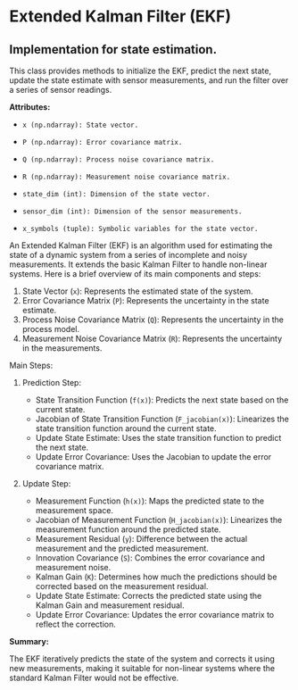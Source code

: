 # Extended Kalman Filter (EKF) 
## Implementation for state estimation.

This class provides methods to initialize the EKF, predict the next state, update the state estimate with sensor measurements, and run the filter over a series of sensor readings.

**Attributes:**
*     x (np.ndarray): State vector.
*     P (np.ndarray): Error covariance matrix.
*     Q (np.ndarray): Process noise covariance matrix.
*     R (np.ndarray): Measurement noise covariance matrix.
*     state_dim (int): Dimension of the state vector.
*     sensor_dim (int): Dimension of the sensor measurements.
*     x_symbols (tuple): Symbolic variables for the state vector.


An Extended Kalman Filter (EKF) is an algorithm used for estimating the state of a dynamic system from a series of incomplete and noisy measurements. It extends the basic Kalman Filter to handle non-linear systems. Here is a brief overview of its main components and steps:

1. State Vector (`x`): Represents the estimated state of the system.
2. Error Covariance Matrix (`P`): Represents the uncertainty in the state estimate.
3. Process Noise Covariance Matrix (`Q`): Represents the uncertainty in the process model.
4. Measurement Noise Covariance Matrix (`R`): Represents the uncertainty in the measurements.

Main Steps:

1. Prediction Step:
   - State Transition Function (`f(x)`): Predicts the next state based on the current state.
   - Jacobian of State Transition Function (`F_jacobian(x)`): Linearizes the state transition function around the current state.
   - Update State Estimate: Uses the state transition function to predict the next state.
   - Update Error Covariance: Uses the Jacobian to update the error covariance matrix.

2. Update Step:
   - Measurement Function (`h(x)`): Maps the predicted state to the measurement space.
   - Jacobian of Measurement Function (`H_jacobian(x)`): Linearizes the measurement function around the predicted state.
   - Measurement Residual (`y`): Difference between the actual measurement and the predicted measurement.
   - Innovation Covariance (`S`): Combines the error covariance and measurement noise.
   - Kalman Gain (`K`): Determines how much the predictions should be corrected based on the measurement residual.
   - Update State Estimate: Corrects the predicted state using the Kalman Gain and measurement residual.
   - Update Error Covariance: Updates the error covariance matrix to reflect the correction.

**Summary:**

The EKF iteratively predicts the state of the system and corrects it using new measurements, making it suitable for non-linear systems where the standard Kalman Filter would not be effective.

